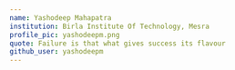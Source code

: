 ```yaml
---
name: Yashodeep Mahapatra
institution: Birla Institute Of Technology, Mesra
profile_pic: yashodeepm.png 
quote: Failure is that what gives success its flavour
github_user: yashodeepm
---
```

